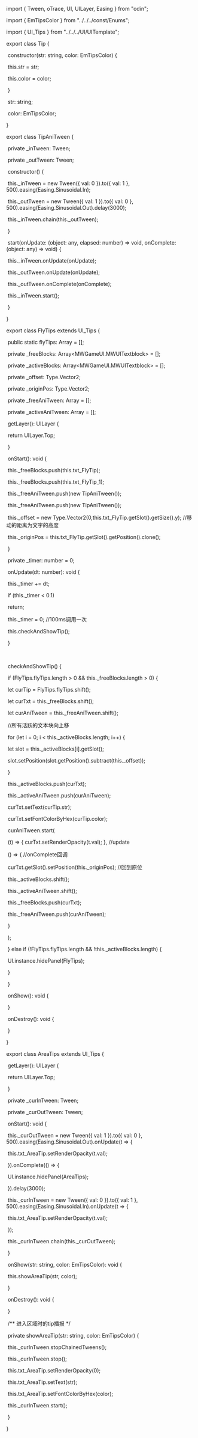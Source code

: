 import { Tween, oTrace, UI, UILayer, Easing } from "odin";

import { EmTipsColor } from "../../../const/Enums";

import { UI_Tips } from "../../../UI/UITemplate";

export class Tip {

​    constructor(str: string, color: EmTipsColor) {

​        this.str = str;

​        this.color = color;

​    }

​    str: string;

​    color: EmTipsColor;

}

export class TipAniTween {

​    private _inTween: Tween<any>;

​    private _outTween: Tween<any>;

​    constructor() {

​        this._inTween = new Tween({ val: 0 }).to({ val: 1 }, 500).easing(Easing.Sinusoidal.In);

​        this._outTween = new Tween({ val: 1 }).to({ val: 0 }, 500).easing(Easing.Sinusoidal.Out).delay(3000);

​        this._inTween.chain(this._outTween);

​    }

​    start(onUpdate: (object: any, elapsed: number) => void, onComplete: (object: any) => void) {

​        this._inTween.onUpdate(onUpdate);

​        this._outTween.onUpdate(onUpdate);

​        this._outTween.onComplete(onComplete);

​        this._inTween.start();

​    }

}

export class FlyTips extends UI_Tips {

​    public static flyTips: Array<Tip> = [];

​    private _freeBlocks: Array<MWGameUI.MWUITextblock> = [];

​    private _activeBlocks: Array<MWGameUI.MWUITextblock> = [];

​    private _offset: Type.Vector2;

​    private _originPos: Type.Vector2;

​    private _freeAniTween: Array<TipAniTween> = [];

​    private _activeAniTween: Array<TipAniTween> = [];

​    getLayer(): UILayer {

​        return UILayer.Top;

​    }

​    onStart(): void {

​        this._freeBlocks.push(this.txt_FlyTip);

​        this._freeBlocks.push(this.txt_FlyTip_1);

​        this._freeAniTween.push(new TipAniTween());

​        this._freeAniTween.push(new TipAniTween());

​        this._offset = new Type.Vector2(0,this.txt_FlyTip.getSlot().getSize().y);   //移动的距离为文字的高度

​        this._originPos = this.txt_FlyTip.getSlot().getPosition().clone();  

​    }

​    private _timer: number = 0;

​    onUpdate(dt: number): void {

​        this._timer += dt;

​        if (this._timer < 0.1)

​            return;

​        this._timer = 0;    //100ms调用一次

​        this.checkAndShowTip();

​    }

​    

​    checkAndShowTip() {

​        if (FlyTips.flyTips.length > 0 && this._freeBlocks.length > 0) {

​            let curTip = FlyTips.flyTips.shift();

​            let curTxt = this._freeBlocks.shift();

​            let curAniTween = this._freeAniTween.shift();

​            //所有活跃的文本块向上移

​            for (let i = 0; i < this._activeBlocks.length; i++) {

​                let slot = this._activeBlocks[i].getSlot();

​                slot.setPosition(slot.getPosition().subtract(this._offset));

​            }

​            this._activeBlocks.push(curTxt);

​            this._activeAniTween.push(curAniTween);

​            curTxt.setText(curTip.str);

​            curTxt.setFontColorByHex(curTip.color);

​            curAniTween.start(

​                (t) => { curTxt.setRenderOpacity(t.val); }, //update

​                () => {                                     //onComplete回调

​                    curTxt.getSlot().setPosition(this._originPos);  //回到原位

​                    this._activeBlocks.shift();

​                    this._activeAniTween.shift();

​                    this._freeBlocks.push(curTxt);

​                    this._freeAniTween.push(curAniTween);

​                }

​            );

​        } else if (!FlyTips.flyTips.length && !this._activeBlocks.length) {

​            UI.instance.hidePanel(FlyTips);

​        }

​    }

​    onShow(): void {

​    }

​    onDestroy(): void {

​    }

}

export class AreaTips extends UI_Tips {

​    getLayer(): UILayer {

​        return UILayer.Top;

​    }

​    private _curInTween: Tween<any>;

​    private _curOutTween: Tween<any>;

​    onStart(): void {

​        this._curOutTween = new Tween({ val: 1 }).to({ val: 0 }, 500).easing(Easing.Sinusoidal.Out).onUpdate(t => {

​            this.txt_AreaTip.setRenderOpacity(t.val);

​        }).onComplete(() => {

​            UI.instance.hidePanel(AreaTips);

​        }).delay(3000);

​        this._curInTween = new Tween({ val: 0 }).to({ val: 1 }, 500).easing(Easing.Sinusoidal.In).onUpdate(t => {

​            this.txt_AreaTip.setRenderOpacity(t.val);

​        });

​        this._curInTween.chain(this._curOutTween);

​    }

​    onShow(str: string, color: EmTipsColor): void {

​        this.showAreaTip(str, color);

​    }

​    onDestroy(): void {

​    }

​    /** 进入区域时的tip播报 */

​    private showAreaTip(str: string, color: EmTipsColor) {

​        this._curInTween.stopChainedTweens();

​        this._curInTween.stop();

​        this.txt_AreaTip.setRenderOpacity(0);

​        this.txt_AreaTip.setText(str);

​        this.txt_AreaTip.setFontColorByHex(color);

​        this._curInTween.start();

​    }

}